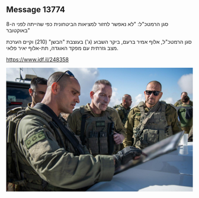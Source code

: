 ## Message 13774

סגן הרמטכ"ל: "לא נאפשר לחזור למציאות הביטחונית כפי שהייתה לפני ה-8 באוקטובר"

סגן הרמטכ"ל, אלוף אמיר ברעם, ביקר השבוע (ג') בעוצבת "הבשן" (210) וקיים הערכת מצב גזרתית עם מפקד האוגדה, תת-אלוף יאיר פלאי.

 https://www.idf.il/248358

![Photo](13774/13774_photo.jpg)
